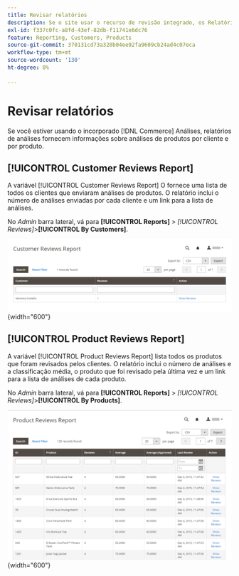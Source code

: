 ```yaml
---
title: Revisar relatórios
description: Se o site usar o recurso de revisão integrado, os Relatórios de revisão fornecerão informações sobre revisões de produtos por cliente e por produto.
exl-id: f337c0fc-a8fd-43ef-82db-f11741e6dc76
feature: Reporting, Customers, Products
source-git-commit: 370131cd73a320b04ee92fa9609cb24ad4c07eca
workflow-type: tm+mt
source-wordcount: '130'
ht-degree: 0%

---
```


# Revisar relatórios

Se você estiver usando o incorporado [!DNL Commerce] Análises, relatórios de análises fornecem informações sobre análises de produtos por cliente e por produto.

## [!UICONTROL Customer Reviews Report]

A variável [!UICONTROL Customer Reviews Report] O fornece uma lista de todos os clientes que enviaram análises de produtos. O relatório inclui o número de análises enviadas por cada cliente e um link para a lista de análises.

No _Admin_ barra lateral, vá para **[!UICONTROL Reports]** > _[!UICONTROL Reviews]_>**[!UICONTROL By Customers]**.

![Relatório de Revisão por Clientes](./assets/customer-reviews.png){width="600"}

## [!UICONTROL Product Reviews Report]

A variável [!UICONTROL Product Reviews Report] lista todos os produtos que foram revisados pelos clientes. O relatório inclui o número de análises e a classificação média, o produto que foi revisado pela última vez e um link para a lista de análises de cada produto.

No _Admin_ barra lateral, vá para **[!UICONTROL Reports]** > _[!UICONTROL Reviews]_>**[!UICONTROL By Products]**.

![Revisar relatório por produto](./assets/product-reviews.png){width="600"}
